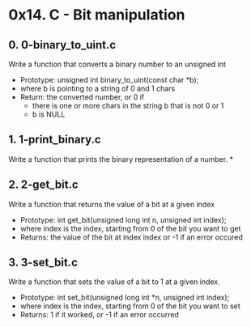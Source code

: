 # 0x14. C - Bit manipulation

## 0. 0-binary_to_uint.c

Write a function that converts a binary number to an unsigned int
* Prototype: unsigned int binary_to_uint(const char *b);
* where b is pointing to a string of 0 and 1 chars
* Return: the converted number, or 0 if
  - there is one or more chars in the string b that is not 0 or 1
  - b is NULL

## 1. 1-print_binary.c

Write a function that prints the binary representation of a number.
* 
## 2. 2-get_bit.c

Write a function that returns the value of a bit at a given index
* Prototype: int get_bit(unsigned long int n, unsigned int index);
* where index is the index, starting from 0 of the bit you want to get
* Returns: the value of the bit at index index or -1 if an error occured

## 3. 3-set_bit.c

Write a function that sets the value of a bit to 1 at a given index.
* Prototype: int set_bit(unsigned long int *n, unsigned int index);
* where index is the index, starting from 0 of the bit you want to set
* Returns: 1 if it worked, or -1 if an error occurred
